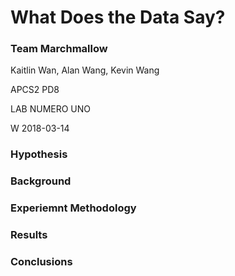 # What Does the Data Say?

### Team Marchmallow

Kaitlin Wan, Alan Wang, Kevin Wang

APCS2 PD8

LAB NUMERO UNO 

W 2018-03-14



### Hypothesis


### Background


### Experiemnt Methodology


### Results


### Conclusions



